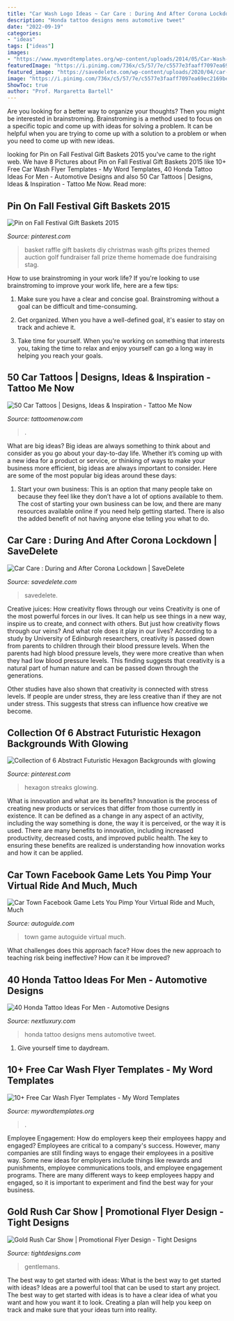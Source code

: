 ```yaml
---
title: "Car Wash Logo Ideas ~ Car Care : During And After Corona Lockdown"
description: "Honda tattoo designs mens automotive tweet"
date: "2022-09-19"
categories:
- "ideas"
tags: ["ideas"]
images:
- "https://www.mywordtemplates.org/wp-content/uploads/2014/05/Car-Wash-Flyer-Template-08-1.jpg?is-pending-load=1"
featuredImage: "https://i.pinimg.com/736x/c5/57/7e/c5577e3faaff7097ea69ec2169be02da.jpg"
featured_image: "https://savedelete.com/wp-content/uploads/2020/04/car-wash-staff-wearing-blue-rubber-gloves-using-a-sponge-moistened-with-soap-and-water-to-clean-the_t20_B8VwmO-scaled.jpg"
image: "https://i.pinimg.com/736x/c5/57/7e/c5577e3faaff7097ea69ec2169be02da.jpg"
ShowToc: true
author: "Prof. Margaretta Bartell"
---
```



Are you looking for a better way to organize your thoughts? Then you might be interested in brainstroming. Brainstroming is a method used to focus on a specific topic and come up with ideas for solving a problem. It can be helpful when you are trying to come up with a solution to a problem or when you need to come up with new ideas.

	

		
looking for Pin on Fall Festival Gift Baskets 2015 you've came to the right web. We have 8 Pictures about Pin on Fall Festival Gift Baskets 2015 like 10+ Free Car Wash Flyer Templates - My Word Templates, 40 Honda Tattoo Ideas For Men - Automotive Designs and also 50 Car Tattoos | Designs, Ideas &amp; Inspiration - Tattoo Me Now. Read more:
		
    
## Pin On Fall Festival Gift Baskets 2015

<img loading=lazy src="https://i.pinimg.com/736x/a3/1f/f9/a31ff96ff8c337ebfae146e737916f2a--diy-raffle-prizes-stag-and-doe-prizes-raffle-baskets.jpg" onerror="this.onerror=null;this.src='https://tse1.mm.bing.net/th?id=OIP.N462w5unaxcpmrndQLm1oAHaJ6&amp;pid=15.1';" alt="Pin on Fall Festival Gift Baskets 2015">

_Source: pinterest.com_

>basket raffle gift baskets diy christmas wash gifts prizes themed auction golf fundraiser fall prize theme homemade doe fundraising stag. 

	

How to use brainstroming in your work life?
If you're looking to use brainstroming to improve your work life, here are a few tips:
1. Make sure you have a clear and concise goal. Brainstroming without a goal can be difficult and time-consuming.

2. Get organized. When you have a well-defined goal, it's easier to stay on track and achieve it.

3. Take time for yourself. When you're working on something that interests you, taking the time to relax and enjoy yourself can go a long way in helping you reach your goals.

    
## 50 Car Tattoos | Designs, Ideas &amp; Inspiration - Tattoo Me Now

<img loading=lazy src="https://www.tattoomenow.com/tattoo-designs/wp-content/uploads/2021/05/car-tattoo-38.jpg" onerror="this.onerror=null;this.src='https://tse4.mm.bing.net/th?id=OIP.C-_f98d94tze6KtoX-d_TAAAAA&amp;pid=15.1';" alt="50 Car Tattoos | Designs, Ideas &amp; Inspiration - Tattoo Me Now">

_Source: tattoomenow.com_

>. 

	

What are big ideas?
Big ideas are always something to think about and consider as you go about your day-to-day life. Whether it’s coming up with a new idea for a product or service, or thinking of ways to make your business more efficient, big ideas are always important to consider. Here are some of the most popular big ideas around these days:
1. Start your own business: This is an option that many people take on because they feel like they don’t have a lot of options available to them. The cost of starting your own business can be low, and there are many resources available online if you need help getting started. There is also the added benefit of not having anyone else telling you what to do.


    
## Car Care : During And After Corona Lockdown | SaveDelete

<img loading=lazy src="https://savedelete.com/wp-content/uploads/2020/04/car-wash-staff-wearing-blue-rubber-gloves-using-a-sponge-moistened-with-soap-and-water-to-clean-the_t20_B8VwmO-scaled.jpg" onerror="this.onerror=null;this.src='https://tse3.mm.bing.net/th?id=OIP.9k9hdTFIYZ-xawdLbpApqgHaE7&amp;pid=15.1';" alt="Car Care : During and After Corona Lockdown | SaveDelete">

_Source: savedelete.com_

>savedelete. 

	

Creative juices: How creativity flows through our veins
Creativity is one of the most powerful forces in our lives. It can help us see things in a new way, inspire us to create, and connect with others. But just how creativity flows through our veins? And what role does it play in our lives?
According to a study by University of Edinburgh researchers, creativity is passed down from parents to children through their blood pressure levels. When the parents had high blood pressure levels, they were more creative than when they had low blood pressure levels. This finding suggests that creativity is a natural part of human nature and can be passed down through the generations.

Other studies have also shown that creativity is connected with stress levels. If people are under stress, they are less creative than if they are not under stress. This suggests that stress can influence how creative we become.

    
## Collection Of 6 Abstract Futuristic Hexagon Backgrounds With Glowing

<img loading=lazy src="https://i.pinimg.com/736x/c5/57/7e/c5577e3faaff7097ea69ec2169be02da.jpg" onerror="this.onerror=null;this.src='https://tse2.mm.bing.net/th?id=OIP.MGOzHrOHV4OElRn0XcZxdAHaJ5&amp;pid=15.1';" alt="Collection of 6 Abstract Futuristic Hexagon Backgrounds with glowing">

_Source: pinterest.com_

>hexagon streaks glowing. 

	

What is innovation and what are its benefits?
Innovation is the process of creating new products or services that differ from those currently in existence. It can be defined as a change in any aspect of an activity, including the way something is done, the way it is perceived, or the way it is used. 
There are many benefits to innovation, including increased productivity, decreased costs, and improved public health. The key to ensuring these benefits are realized is understanding how innovation works and how it can be applied.

    
## Car Town Facebook Game Lets You Pimp Your Virtual Ride And Much, Much

<img loading=lazy src="https://www.autoguide.com/auto-news/wp-content/uploads/2010/08/facebook-car-town-game.jpg" onerror="this.onerror=null;this.src='https://tse2.mm.bing.net/th?id=OIP.eua_uJIGH_YwIrUW6gi20QHaEn&amp;pid=15.1';" alt="Car Town Facebook Game Lets You Pimp Your Virtual Ride and Much, Much">

_Source: autoguide.com_

>town game autoguide virtual much. 

	

What challenges does this approach face?
How does the new approach to teaching risk being ineffective? How can it be improved?

    
## 40 Honda Tattoo Ideas For Men - Automotive Designs

<img loading=lazy src="http://nextluxury.com/wp-content/uploads/mens-honda-tattoo-designs.jpg" onerror="this.onerror=null;this.src='https://tse3.mm.bing.net/th?id=OIP.AgWMy8AMANeD_di7v_xj0AAAAA&amp;pid=15.1';" alt="40 Honda Tattoo Ideas For Men - Automotive Designs">

_Source: nextluxury.com_

>honda tattoo designs mens automotive tweet. 

	

1. Give yourself time to daydream.

    
## 10+ Free Car Wash Flyer Templates - My Word Templates

<img loading=lazy src="https://www.mywordtemplates.org/wp-content/uploads/2014/05/Car-Wash-Flyer-Template-08-1.jpg?is-pending-load=1" onerror="this.onerror=null;this.src='https://tse3.mm.bing.net/th?id=OIP.gzErJ3dTb06LgtJ17qM6WgAAAA&amp;pid=15.1';" alt="10+ Free Car Wash Flyer Templates - My Word Templates">

_Source: mywordtemplates.org_

>. 

	

Employee Engagement: How do employers keep their employees happy and engaged?
Employees are critical to a company's success. However, many companies are still finding ways to engage their employees in a positive way. Some new ideas for employers include things like rewards and punishments, employee communications tools, and employee engagement programs. There are many different ways to keep employees happy and engaged, so it is important to experiment and find the best way for your business.

    
## Gold Rush Car Show | Promotional Flyer Design - Tight Designs

<img loading=lazy src="https://tightdesigns.com/web-graphic-design/wp-content/uploads/2011/04/flyer-22.jpg" onerror="this.onerror=null;this.src='https://tse1.mm.bing.net/th?id=OIP.CSdw3PUlqRh0dM7X2tQfUQHaLH&amp;pid=15.1';" alt="Gold Rush Car Show | Promotional Flyer Design - Tight Designs">

_Source: tightdesigns.com_

>gentlemans. 

	

The best way to get started with ideas: What is the best way to get started with ideas?
Ideas are a powerful tool that can be used to start any project. The best way to get started with ideas is to have a clear idea of what you want and how you want it to look. Creating a plan will help you keep on track and make sure that your ideas turn into reality.

